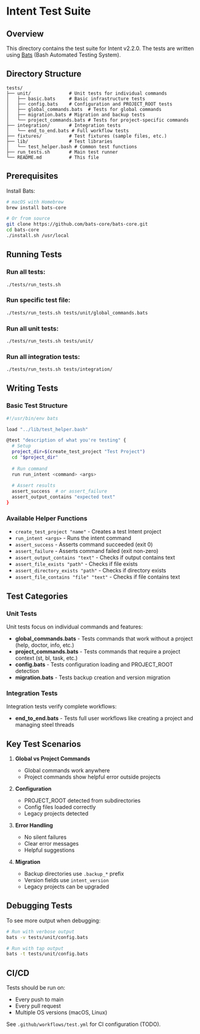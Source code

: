 # Intent Test Suite

## Overview

This directory contains the test suite for Intent v2.2.0. The tests are written using [Bats](https://github.com/bats-core/bats-core) (Bash Automated Testing System).

## Directory Structure

```
tests/
├── unit/              # Unit tests for individual commands
│   ├── basic.bats     # Basic infrastructure tests
│   ├── config.bats    # Configuration and PROJECT_ROOT tests
│   ├── global_commands.bats  # Tests for global commands
│   ├── migration.bats # Migration and backup tests
│   └── project_commands.bats # Tests for project-specific commands
├── integration/       # Integration tests
│   └── end_to_end.bats # Full workflow tests
├── fixtures/          # Test fixtures (sample files, etc.)
├── lib/               # Test libraries
│   └── test_helper.bash # Common test functions
├── run_tests.sh       # Main test runner
└── README.md          # This file
```

## Prerequisites

Install Bats:

```bash
# macOS with Homebrew
brew install bats-core

# Or from source
git clone https://github.com/bats-core/bats-core.git
cd bats-core
./install.sh /usr/local
```

## Running Tests

### Run all tests:
```bash
./tests/run_tests.sh
```

### Run specific test file:
```bash
./tests/run_tests.sh tests/unit/global_commands.bats
```

### Run all unit tests:
```bash
./tests/run_tests.sh tests/unit/
```

### Run all integration tests:
```bash
./tests/run_tests.sh tests/integration/
```

## Writing Tests

### Basic Test Structure

```bash
#!/usr/bin/env bats

load "../lib/test_helper.bash"

@test "description of what you're testing" {
  # Setup
  project_dir=$(create_test_project "Test Project")
  cd "$project_dir"
  
  # Run command
  run run_intent <command> <args>
  
  # Assert results
  assert_success  # or assert_failure
  assert_output_contains "expected text"
}
```

### Available Helper Functions

- `create_test_project "name"` - Creates a test Intent project
- `run_intent <args>` - Runs the intent command
- `assert_success` - Asserts command succeeded (exit 0)
- `assert_failure` - Asserts command failed (exit non-zero)
- `assert_output_contains "text"` - Checks if output contains text
- `assert_file_exists "path"` - Checks if file exists
- `assert_directory_exists "path"` - Checks if directory exists
- `assert_file_contains "file" "text"` - Checks if file contains text

## Test Categories

### Unit Tests

Unit tests focus on individual commands and features:

- **global_commands.bats** - Tests commands that work without a project (help, doctor, info, etc.)
- **project_commands.bats** - Tests commands that require a project context (st, bl, task, etc.)
- **config.bats** - Tests configuration loading and PROJECT_ROOT detection
- **migration.bats** - Tests backup creation and version migration

### Integration Tests

Integration tests verify complete workflows:

- **end_to_end.bats** - Tests full user workflows like creating a project and managing steel threads

## Key Test Scenarios

1. **Global vs Project Commands**
   - Global commands work anywhere
   - Project commands show helpful error outside projects

2. **Configuration**
   - PROJECT_ROOT detected from subdirectories
   - Config files loaded correctly
   - Legacy projects detected

3. **Error Handling**
   - No silent failures
   - Clear error messages
   - Helpful suggestions

4. **Migration**
   - Backup directories use `.backup_*` prefix
   - Version fields use `intent_version`
   - Legacy projects can be upgraded

## Debugging Tests

To see more output when debugging:
```bash
# Run with verbose output
bats -v tests/unit/config.bats

# Run with tap output
bats -t tests/unit/config.bats
```

## CI/CD

Tests should be run on:
- Every push to main
- Every pull request
- Multiple OS versions (macOS, Linux)

See `.github/workflows/test.yml` for CI configuration (TODO).